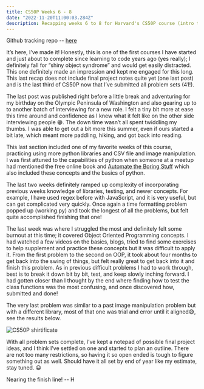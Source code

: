 ```yaml
---
title: CS50P Weeks 6 - 8
date: "2022-11-20T11:00:03.284Z"
description: Recapping weeks 6 to 8 for Harvard's CS50P course (intro to programming with python)
---
```


Github tracking repo -- [here](https://github.com/haleyelder/cs50)

It’s here, I’ve made it! Honestly, this is one of the first courses I have started and just about to complete since learning to code years ago (yes really); I definitely fall for “shiny object syndrome” and would get easily distracted. This one definitely made an impression and kept me engaged for this long. This last recap does not include final project notes quite yet (one last post) and is the last third of CS50P now that I’ve submitted all problem sets (41!). 

The last post was published right before a little break and adventuring for my birthday on the Olympic Peninsula of Washington and also gearing up to to another batch of interviewing for a new role. I felt a tiny bit more at ease this time around and confidence as I knew what it felt like on the other side interviewing people 😁. The down time wasn’t all spent twiddling my thumbs. I was able to get out a bit more this summer, even if ours started a bit late, which meant more paddling, hiking, and got back into reading. 

This last section included one of my favorite weeks of this course, practicing using more python libraries and CSV file and image manipulation. I was first attuned to the capabilities of python when someone at a meetup had mentioned the free online book and [Automate the Boring Stuff](https://automatetheboringstuff.com]) which also included these concepts and the basics of python. 

The last two weeks definitely ramped up complexity of incorporating previous weeks knowledge of libraries, testing, and newer concepts. For example, I have used regex before with JavaScript, and it is very useful, but can get complicated very quickly. Once again a time formatting problem popped up (working.py) and took the longest of all the problems, but felt quite accomplished finishing that one!

The last week was where I struggled the most and definitely felt some burnout at this time; it covered Object Oriented Programming concepts. I had watched a few videos on the basics, blogs, tried to find some exercises to help supplement and practice these concepts but it was difficult to apply it. From the first problem to the second on OOP, it took about four months to get back into the swing of things, but felt really great to get back into it and finish this problem. As in previous difficult problems I had to work through, best is to break it down bit by bit, test, and keep slowly inching forward. I had gotten closer than I thought by the end where finding how to test the class functions was the most confusing, and once discovered how, submitted and done! 

The very last problem was similar to a past image manipulation problem but with a different library, most of that one was trial and error until it aligned😅, see the results below.  

![CS50P shirtificate](https://raw.githubusercontent.com/haleyelder/cs50/main/week8/shirtificate/shirtificate.jpg)

With all problem sets complete, I’ve kept a notepad of possible final project ideas, and I think I’ve settled on one and started to plan an outline. There are not too many restrictions, so having it so open ended is tough to figure something out as well. Should have it all set by end of year like my estimate, stay tuned. 😀

Nearing the finish line!
-- H


